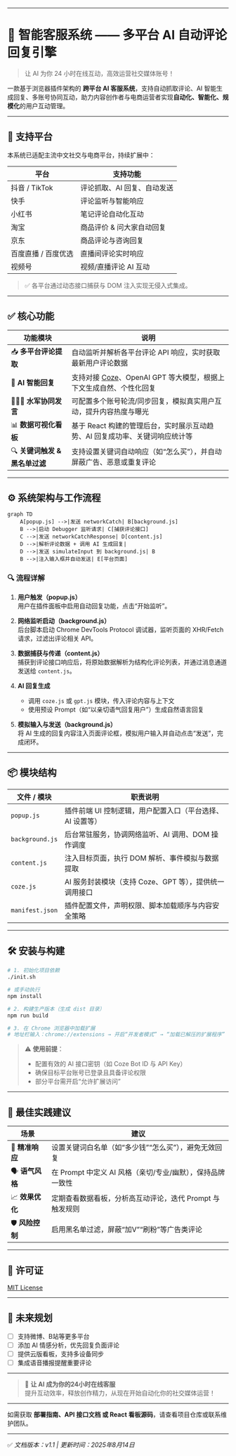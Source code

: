 
---

# 🤖 智能客服系统 —— 多平台 AI 自动评论回复引擎

> 让 AI 为你 24 小时在线互动，高效运营社交媒体账号！

一款基于浏览器插件架构的 **跨平台 AI 客服系统**，支持自动抓取评论、AI 智能生成回复、多账号协同互动，助力内容创作者与电商运营者实现**自动化、智能化、规模化**的用户互动管理。

---

## 🌟 支持平台

本系统已适配主流中文社交与电商平台，持续扩展中：

| 平台         | 支持功能                     |
|--------------|------------------------------|
| 抖音 / TikTok | 评论抓取、AI 回复、自动发送   |
| 快手          | 评论监听与智能响应            |
| 小红书        | 笔记评论自动化互动            |
| 淘宝          | 商品评价 & 问大家自动回复     |
| 京东          | 商品评论与咨询回复            |
| 百度直播 / 百度优选 | 直播间评论实时响应         |
| 视频号        | 视频/直播评论 AI 互动         |

> ✅ 各平台通过动态接口捕获与 DOM 注入实现无侵入式集成。

---

## ✅ 核心功能

| 功能模块             | 说明 |
|----------------------|------|
| 📥 **多平台评论提取** | 自动监听并解析各平台评论 API 响应，实时获取最新用户评论数据 |
| 🤖 **AI 智能回复**     | 支持对接 [Coze](https://www.coze.com)、OpenAI GPT 等大模型，根据上下文生成自然、个性化回复 |
| 🧑‍🤝‍🧑 **水军协同发言** | 可配置多个账号轮流/同步回复，模拟真实用户互动，提升内容热度与曝光 |
| 📊 **数据可视化看板** | 基于 React 构建的管理后台，实时展示互动趋势、AI 回复成功率、关键词响应统计等 |
| 🔍 **关键词触发 & 黑名单过滤** | 支持设置关键词自动响应（如“怎么买”），并自动屏蔽广告、恶意或重复评论 |

---

## ⚙️ 系统架构与工作流程

```mermaid
graph TD
    A[popup.js] -->|发送 networkCatch| B[background.js]
    B -->|启动 Debugger 监听请求| C[捕获评论接口]
    C -->|发送 networkCatchResponse| D[content.js]
    D -->|解析评论数据 + 调用 AI 生成回复|
    D -->|发送 simulateInput 到 background.js| B
    B -->|注入输入框并自动发送| E[平台页面]
```

### 🔍 流程详解

1. **用户触发（popup.js）**  
   用户在插件面板中启用自动回复功能，点击“开始监听”。

2. **网络监听启动（background.js）**  
   后台脚本启动 Chrome DevTools Protocol 调试器，监听页面的 XHR/Fetch 请求，过滤出评论相关 API。

3. **数据捕获与传递（content.js）**  
   捕获到评论接口响应后，将原始数据解析为结构化评论列表，并通过消息通道发送给 `content.js`。

4. **AI 回复生成**
    - 调用 `coze.js` 或 `gpt.js` 模块，传入评论内容与上下文
    - 使用预设 Prompt（如“以亲切语气回复用户”）生成自然语言回复

5. **模拟输入与发送（background.js）**  
   将 AI 生成的回复内容注入页面评论框，模拟用户输入并自动点击“发送”，完成闭环。

---

## 📦 模块结构

| 文件 / 模块         | 职责说明 |
|---------------------|----------|
| `popup.js`          | 插件前端 UI 控制逻辑，用户配置入口（平台选择、AI 设置等） |
| `background.js`     | 后台常驻服务，协调网络监听、AI 调用、DOM 操作调度 |
| `content.js`        | 注入目标页面，执行 DOM 解析、事件模拟与数据提取 |
| `coze.js`           | AI 服务封装模块（支持 Coze、GPT 等），提供统一调用接口 |
| `manifest.json`     | 插件配置文件，声明权限、脚本加载顺序与内容安全策略 |

---

## 🛠️ 安装与构建

```bash
# 1. 初始化项目依赖
./init.sh

# 或手动执行
npm install

# 2. 构建生产版本（生成 dist 目录）
npm run build

# 3. 在 Chrome 浏览器中加载扩展
# 地址栏输入：chrome://extensions → 开启“开发者模式” → “加载已解压的扩展程序”
```

> ⚠️ **使用前提**：
> - 配置有效的 AI 接口密钥（如 Coze Bot ID 与 API Key）
> - 确保目标平台账号已登录且具备评论权限
> - 部分平台需开启“允许扩展访问”

---

## 📝 最佳实践建议

| 场景 | 建议 |
|------|------|
| 🎯 **精准响应** | 设置关键词白名单（如“多少钱”“怎么买”），避免无效回复 |
| 🗣️ **语气风格** | 在 Prompt 中定义 AI 风格（亲切/专业/幽默），保持品牌一致性 |
| 📈 **效果优化** | 定期查看数据看板，分析高互动评论，迭代 Prompt 与触发规则 |
| 🛡️ **风险控制** | 启用黑名单过滤，屏蔽“加V”“刷粉”等广告类评论 |

---

## 📄 许可证

[MIT License](LICENSE)

---

## 🚀 未来规划

- [ ] 支持微博、B站等更多平台
- [ ] 添加 AI 情感分析，优先回复负面评论
- [ ] 提供云版看板，支持多设备同步
- [ ] 集成语音播报提醒重要评论

---

> 💬 **让 AI 成为你的24小时在线客服**  
> 提升互动效率，释放创作精力，从现在开始自动化你的社交媒体运营！

---

如需获取 **部署指南、API 接口文档 或 React 看板源码**，请查看项目仓库或联系维护团队。

--- 

✅ *文档版本：v1.1 | 更新时间：2025年8月14日*